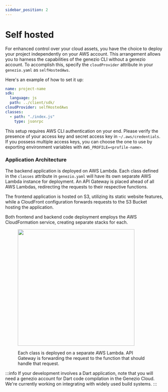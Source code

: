```yaml
---
sidebar_position: 2
---
```


# Self hosted

For enhanced control over your cloud assets, you have the choice to deploy your project independently on your AWS account. This arrangement allows you to harness the capabilities of the genezio CLI without a genezio account. To accomplish this, specify the `cloudProvider` attribute in your `genezio.yaml` as `selfHostedAws`.

Here's an example of how to set it up:

```yaml
name: project-name
sdk:
  language: js
  path: ../client/sdk/
cloudProvider: selfHostedAws
classes:
  - path: "./index.js"
    type: jsonrpc
```

This setup requires AWS CLI authentication on your end. Please verify the presence of your access key and secret access key in `~/.aws/credentials`. If you possess multiple access keys, you can choose the one to use by exporting environment variables with `AWS_PROFILE=<profile-name>`.

### Application Architecture

The backend application is deployed on AWS Lambda. Each class defined in the `classes` attribute in `genezio.yaml` will have its own separate AWS Lambda instance for deployment. An API Gateway is placed ahead of all AWS Lambdas, redirecting the requests to their respective functions.

The frontend application is hosted on S3, utilizing its static website features, while a CloudFront configuration forwards requests to the S3 Bucket hosting the application.

Both frontend and backend code deployment employs the AWS CloudFormation service, creating separate stacks for each.

<figure style={{textAlign:"center", marginLeft:"0"}}><img style={{cursor:"pointer"}} src="/img/image (12).png" alt="" width="372"/><figcaption><p>Each class is deployed on a separate AWS Lambda. API Gateway is forwarding the request to the function that should handle that request.</p></figcaption></figure>

:::info
If your development involves a Dart application, note that you will need a genezio account for Dart code compilation in the Genezio Cloud. We're currently working on integrating with widely used build systems.&#x20;
:::
